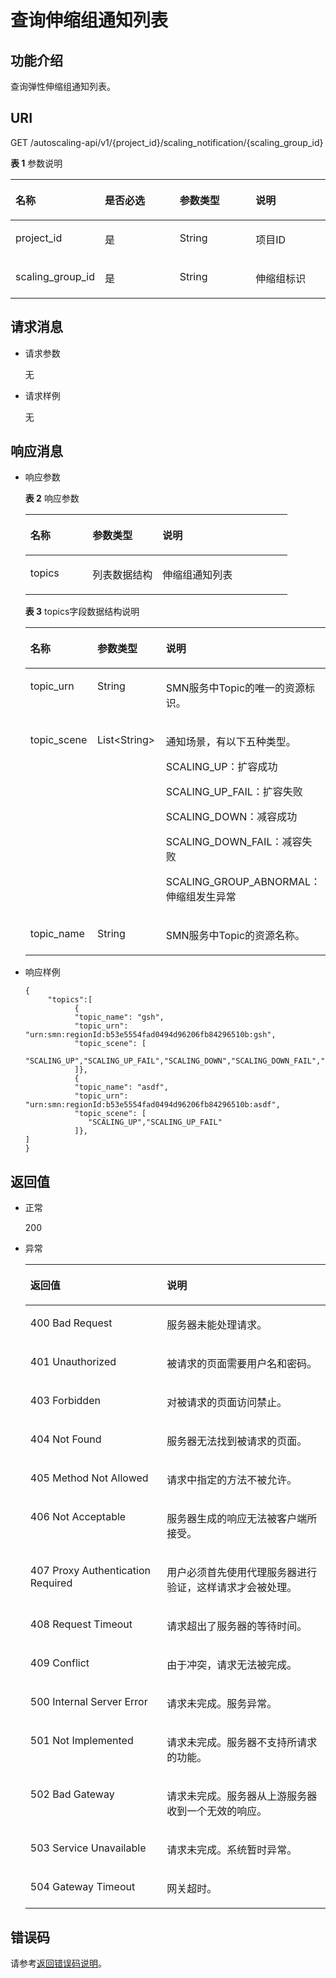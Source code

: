# 查询伸缩组通知列表<a name="ZH-CN_TOPIC_0043063054"></a>

## 功能介绍<a name="section27863937"></a>

查询弹性伸缩组通知列表。

## URI<a name="section49448848"></a>

GET /autoscaling-api/v1/\{project\_id\}/scaling\_notification/\{scaling\_group\_id\}

**表 1**  参数说明

<a name="table59952436"></a>
<table><thead align="left"><tr id="row38679683"><th class="cellrowborder" valign="top" width="25%" id="mcps1.2.5.1.1"><p id="p46046605"><a name="p46046605"></a><a name="p46046605"></a>名称</p>
</th>
<th class="cellrowborder" valign="top" width="25%" id="mcps1.2.5.1.2"><p id="p38787544"><a name="p38787544"></a><a name="p38787544"></a>是否必选</p>
</th>
<th class="cellrowborder" valign="top" width="25%" id="mcps1.2.5.1.3"><p id="p54783372"><a name="p54783372"></a><a name="p54783372"></a>参数类型</p>
</th>
<th class="cellrowborder" valign="top" width="25%" id="mcps1.2.5.1.4"><p id="p8268111"><a name="p8268111"></a><a name="p8268111"></a>说明</p>
</th>
</tr>
</thead>
<tbody><tr id="row65737292"><td class="cellrowborder" valign="top" width="25%" headers="mcps1.2.5.1.1 "><p id="p23120425"><a name="p23120425"></a><a name="p23120425"></a>project_id</p>
</td>
<td class="cellrowborder" valign="top" width="25%" headers="mcps1.2.5.1.2 "><p id="p60815118"><a name="p60815118"></a><a name="p60815118"></a>是</p>
</td>
<td class="cellrowborder" valign="top" width="25%" headers="mcps1.2.5.1.3 "><p id="p27077540"><a name="p27077540"></a><a name="p27077540"></a>String</p>
</td>
<td class="cellrowborder" valign="top" width="25%" headers="mcps1.2.5.1.4 "><p id="p36520930"><a name="p36520930"></a><a name="p36520930"></a>项目ID</p>
</td>
</tr>
<tr id="row9521066"><td class="cellrowborder" valign="top" width="25%" headers="mcps1.2.5.1.1 "><p id="p33008913"><a name="p33008913"></a><a name="p33008913"></a>scaling_group_id</p>
</td>
<td class="cellrowborder" valign="top" width="25%" headers="mcps1.2.5.1.2 "><p id="p56476259"><a name="p56476259"></a><a name="p56476259"></a>是</p>
</td>
<td class="cellrowborder" valign="top" width="25%" headers="mcps1.2.5.1.3 "><p id="p11174282"><a name="p11174282"></a><a name="p11174282"></a>String</p>
</td>
<td class="cellrowborder" valign="top" width="25%" headers="mcps1.2.5.1.4 "><p id="p32701678"><a name="p32701678"></a><a name="p32701678"></a>伸缩组标识</p>
</td>
</tr>
</tbody>
</table>

## 请求消息<a name="section42386454"></a>

-   请求参数

    无

-   请求样例

    无


## 响应消息<a name="section45933772"></a>

-   响应参数

    **表 2**  响应参数

    <a name="table5052312113547"></a>
    <table><thead align="left"><tr id="row47642953113547"><th class="cellrowborder" valign="top" width="23.762376237623762%" id="mcps1.2.4.1.1"><p id="p33873989113547"><a name="p33873989113547"></a><a name="p33873989113547"></a>名称</p>
    </th>
    <th class="cellrowborder" valign="top" width="26.732673267326735%" id="mcps1.2.4.1.2"><p id="p59438585113547"><a name="p59438585113547"></a><a name="p59438585113547"></a>参数类型</p>
    </th>
    <th class="cellrowborder" valign="top" width="49.504950495049506%" id="mcps1.2.4.1.3"><p id="p49796110113547"><a name="p49796110113547"></a><a name="p49796110113547"></a>说明</p>
    </th>
    </tr>
    </thead>
    <tbody><tr id="row49378824113547"><td class="cellrowborder" valign="top" width="23.762376237623762%" headers="mcps1.2.4.1.1 "><p id="p1124342211363"><a name="p1124342211363"></a><a name="p1124342211363"></a>topics</p>
    </td>
    <td class="cellrowborder" valign="top" width="26.732673267326735%" headers="mcps1.2.4.1.2 "><p id="p3830198511363"><a name="p3830198511363"></a><a name="p3830198511363"></a>列表数据结构</p>
    </td>
    <td class="cellrowborder" valign="top" width="49.504950495049506%" headers="mcps1.2.4.1.3 "><p id="p486007511363"><a name="p486007511363"></a><a name="p486007511363"></a>伸缩组通知列表</p>
    </td>
    </tr>
    </tbody>
    </table>

    **表 3**  topics字段数据结构说明

    <a name="table5664134195536"></a>
    <table><thead align="left"><tr id="row3643889611757"><th class="cellrowborder" valign="top" width="23.997600239976002%" id="mcps1.2.4.1.1"><p id="p6586943811757"><a name="p6586943811757"></a><a name="p6586943811757"></a>名称</p>
    </th>
    <th class="cellrowborder" valign="top" width="26.447355264473554%" id="mcps1.2.4.1.2"><p id="p5540794711757"><a name="p5540794711757"></a><a name="p5540794711757"></a>参数类型</p>
    </th>
    <th class="cellrowborder" valign="top" width="49.55504449555044%" id="mcps1.2.4.1.3"><p id="p5885871411757"><a name="p5885871411757"></a><a name="p5885871411757"></a>说明</p>
    </th>
    </tr>
    </thead>
    <tbody><tr id="row282655411757"><td class="cellrowborder" valign="top" width="23.997600239976002%" headers="mcps1.2.4.1.1 "><p id="p2762433911757"><a name="p2762433911757"></a><a name="p2762433911757"></a>topic_urn</p>
    </td>
    <td class="cellrowborder" valign="top" width="26.447355264473554%" headers="mcps1.2.4.1.2 "><p id="p4935610911757"><a name="p4935610911757"></a><a name="p4935610911757"></a>String</p>
    </td>
    <td class="cellrowborder" valign="top" width="49.55504449555044%" headers="mcps1.2.4.1.3 "><p id="p3842188711757"><a name="p3842188711757"></a><a name="p3842188711757"></a>SMN服务中Topic的唯一的资源标识。</p>
    </td>
    </tr>
    <tr id="row1025266511757"><td class="cellrowborder" valign="top" width="23.997600239976002%" headers="mcps1.2.4.1.1 "><p id="p2515957511757"><a name="p2515957511757"></a><a name="p2515957511757"></a>topic_scene</p>
    </td>
    <td class="cellrowborder" valign="top" width="26.447355264473554%" headers="mcps1.2.4.1.2 "><p id="p5127911211757"><a name="p5127911211757"></a><a name="p5127911211757"></a>List&lt;String&gt;</p>
    </td>
    <td class="cellrowborder" valign="top" width="49.55504449555044%" headers="mcps1.2.4.1.3 "><p id="p5996740311757"><a name="p5996740311757"></a><a name="p5996740311757"></a>通知场景，有以下五种类型。</p>
    <p id="p283572011757"><a name="p283572011757"></a><a name="p283572011757"></a>SCALING_UP：扩容成功</p>
    <p id="p2552148311757"><a name="p2552148311757"></a><a name="p2552148311757"></a>SCALING_UP_FAIL：扩容失败</p>
    <p id="p2836675711757"><a name="p2836675711757"></a><a name="p2836675711757"></a>SCALING_DOWN：减容成功</p>
    <p id="p5397422311757"><a name="p5397422311757"></a><a name="p5397422311757"></a>SCALING_DOWN_FAIL：减容失败</p>
    <p id="p1600596211757"><a name="p1600596211757"></a><a name="p1600596211757"></a>SCALING_GROUP_ABNORMAL：伸缩组发生异常</p>
    </td>
    </tr>
    <tr id="row258133711189"><td class="cellrowborder" valign="top" width="23.997600239976002%" headers="mcps1.2.4.1.1 "><p id="p105082891189"><a name="p105082891189"></a><a name="p105082891189"></a>topic_name</p>
    </td>
    <td class="cellrowborder" valign="top" width="26.447355264473554%" headers="mcps1.2.4.1.2 "><p id="p458651171189"><a name="p458651171189"></a><a name="p458651171189"></a>String</p>
    </td>
    <td class="cellrowborder" valign="top" width="49.55504449555044%" headers="mcps1.2.4.1.3 "><p id="p240869641189"><a name="p240869641189"></a><a name="p240869641189"></a>SMN服务中Topic的资源名称。</p>
    </td>
    </tr>
    </tbody>
    </table>


-   响应样例

    ```
    {
         "topics":[
               {
               "topic_name": "gsh",
               "topic_urn": "urn:smn:regionId:b53e5554fad0494d96206fb84296510b:gsh",
               "topic_scene": [
                  "SCALING_UP","SCALING_UP_FAIL","SCALING_DOWN","SCALING_DOWN_FAIL","SCALING_GROUP_ABNORMAL"
               ]},
               {
               "topic_name": "asdf",
               "topic_urn": "urn:smn:regionId:b53e5554fad0494d96206fb84296510b:asdf",
               "topic_scene": [
                  "SCALING_UP","SCALING_UP_FAIL"
               ]},
    ]
    }
    ```


## 返回值<a name="section10750772"></a>

-   正常

    200

-   异常

    <a name="table3623379"></a>
    <table><thead align="left"><tr id="row13858403"><th class="cellrowborder" valign="top" width="45.49%" id="mcps1.1.3.1.1"><p id="p48788849"><a name="p48788849"></a><a name="p48788849"></a>返回值</p>
    </th>
    <th class="cellrowborder" valign="top" width="54.510000000000005%" id="mcps1.1.3.1.2"><p id="p59582700"><a name="p59582700"></a><a name="p59582700"></a>说明</p>
    </th>
    </tr>
    </thead>
    <tbody><tr id="row61469371"><td class="cellrowborder" valign="top" width="45.49%" headers="mcps1.1.3.1.1 "><p id="p12963143"><a name="p12963143"></a><a name="p12963143"></a>400 Bad Request</p>
    </td>
    <td class="cellrowborder" valign="top" width="54.510000000000005%" headers="mcps1.1.3.1.2 "><p id="p43381623"><a name="p43381623"></a><a name="p43381623"></a>服务器未能处理请求。</p>
    </td>
    </tr>
    <tr id="row54890288"><td class="cellrowborder" valign="top" width="45.49%" headers="mcps1.1.3.1.1 "><p id="p16928338"><a name="p16928338"></a><a name="p16928338"></a>401 Unauthorized</p>
    </td>
    <td class="cellrowborder" valign="top" width="54.510000000000005%" headers="mcps1.1.3.1.2 "><p id="p29018124"><a name="p29018124"></a><a name="p29018124"></a>被请求的页面需要用户名和密码。</p>
    </td>
    </tr>
    <tr id="row59836530"><td class="cellrowborder" valign="top" width="45.49%" headers="mcps1.1.3.1.1 "><p id="p14920772"><a name="p14920772"></a><a name="p14920772"></a>403 Forbidden</p>
    </td>
    <td class="cellrowborder" valign="top" width="54.510000000000005%" headers="mcps1.1.3.1.2 "><p id="p623043"><a name="p623043"></a><a name="p623043"></a>对被请求的页面访问禁止。</p>
    </td>
    </tr>
    <tr id="row5607390"><td class="cellrowborder" valign="top" width="45.49%" headers="mcps1.1.3.1.1 "><p id="p51545483"><a name="p51545483"></a><a name="p51545483"></a>404 Not Found</p>
    </td>
    <td class="cellrowborder" valign="top" width="54.510000000000005%" headers="mcps1.1.3.1.2 "><p id="p14434584"><a name="p14434584"></a><a name="p14434584"></a>服务器无法找到被请求的页面。</p>
    </td>
    </tr>
    <tr id="row62802394"><td class="cellrowborder" valign="top" width="45.49%" headers="mcps1.1.3.1.1 "><p id="p53829147"><a name="p53829147"></a><a name="p53829147"></a>405 Method Not Allowed</p>
    </td>
    <td class="cellrowborder" valign="top" width="54.510000000000005%" headers="mcps1.1.3.1.2 "><p id="p65193616"><a name="p65193616"></a><a name="p65193616"></a>请求中指定的方法不被允许。</p>
    </td>
    </tr>
    <tr id="row49871633"><td class="cellrowborder" valign="top" width="45.49%" headers="mcps1.1.3.1.1 "><p id="p13070512"><a name="p13070512"></a><a name="p13070512"></a>406 Not Acceptable</p>
    </td>
    <td class="cellrowborder" valign="top" width="54.510000000000005%" headers="mcps1.1.3.1.2 "><p id="p52078584"><a name="p52078584"></a><a name="p52078584"></a>服务器生成的响应无法被客户端所接受。</p>
    </td>
    </tr>
    <tr id="row66054074"><td class="cellrowborder" valign="top" width="45.49%" headers="mcps1.1.3.1.1 "><p id="p48779793"><a name="p48779793"></a><a name="p48779793"></a>407 Proxy Authentication Required</p>
    </td>
    <td class="cellrowborder" valign="top" width="54.510000000000005%" headers="mcps1.1.3.1.2 "><p id="p58849189"><a name="p58849189"></a><a name="p58849189"></a>用户必须首先使用代理服务器进行验证，这样请求才会被处理。</p>
    </td>
    </tr>
    <tr id="row59880657"><td class="cellrowborder" valign="top" width="45.49%" headers="mcps1.1.3.1.1 "><p id="p18495050"><a name="p18495050"></a><a name="p18495050"></a>408 Request Timeout</p>
    </td>
    <td class="cellrowborder" valign="top" width="54.510000000000005%" headers="mcps1.1.3.1.2 "><p id="p21704116"><a name="p21704116"></a><a name="p21704116"></a>请求超出了服务器的等待时间。</p>
    </td>
    </tr>
    <tr id="row61119323"><td class="cellrowborder" valign="top" width="45.49%" headers="mcps1.1.3.1.1 "><p id="p51718129"><a name="p51718129"></a><a name="p51718129"></a>409 Conflict</p>
    </td>
    <td class="cellrowborder" valign="top" width="54.510000000000005%" headers="mcps1.1.3.1.2 "><p id="p28418891"><a name="p28418891"></a><a name="p28418891"></a>由于冲突，请求无法被完成。</p>
    </td>
    </tr>
    <tr id="row54443429"><td class="cellrowborder" valign="top" width="45.49%" headers="mcps1.1.3.1.1 "><p id="p47841633"><a name="p47841633"></a><a name="p47841633"></a>500 Internal Server Error</p>
    </td>
    <td class="cellrowborder" valign="top" width="54.510000000000005%" headers="mcps1.1.3.1.2 "><p id="p49967061"><a name="p49967061"></a><a name="p49967061"></a>请求未完成。服务异常。</p>
    </td>
    </tr>
    <tr id="row47050372"><td class="cellrowborder" valign="top" width="45.49%" headers="mcps1.1.3.1.1 "><p id="p52983808"><a name="p52983808"></a><a name="p52983808"></a>501 Not Implemented</p>
    </td>
    <td class="cellrowborder" valign="top" width="54.510000000000005%" headers="mcps1.1.3.1.2 "><p id="p63830089"><a name="p63830089"></a><a name="p63830089"></a>请求未完成。服务器不支持所请求的功能。</p>
    </td>
    </tr>
    <tr id="row37599894"><td class="cellrowborder" valign="top" width="45.49%" headers="mcps1.1.3.1.1 "><p id="p25692540"><a name="p25692540"></a><a name="p25692540"></a>502 Bad Gateway</p>
    </td>
    <td class="cellrowborder" valign="top" width="54.510000000000005%" headers="mcps1.1.3.1.2 "><p id="p720995"><a name="p720995"></a><a name="p720995"></a>请求未完成。服务器从上游服务器收到一个无效的响应。</p>
    </td>
    </tr>
    <tr id="row6488958"><td class="cellrowborder" valign="top" width="45.49%" headers="mcps1.1.3.1.1 "><p id="p55843593"><a name="p55843593"></a><a name="p55843593"></a>503 Service Unavailable</p>
    </td>
    <td class="cellrowborder" valign="top" width="54.510000000000005%" headers="mcps1.1.3.1.2 "><p id="p27037160"><a name="p27037160"></a><a name="p27037160"></a>请求未完成。系统暂时异常。</p>
    </td>
    </tr>
    <tr id="row42007851"><td class="cellrowborder" valign="top" width="45.49%" headers="mcps1.1.3.1.1 "><p id="p47192740"><a name="p47192740"></a><a name="p47192740"></a>504 Gateway Timeout</p>
    </td>
    <td class="cellrowborder" valign="top" width="54.510000000000005%" headers="mcps1.1.3.1.2 "><p id="p64515557"><a name="p64515557"></a><a name="p64515557"></a>网关超时。</p>
    </td>
    </tr>
    </tbody>
    </table>


## 错误码<a name="section17669131616110"></a>

请参考[返回错误码说明](返回错误码说明.md)。

